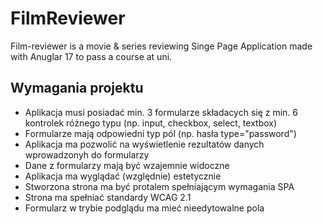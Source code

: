 # FilmReviewer

Film-reviewer is a movie & series reviewing Singe Page Application made with Anuglar 17 to pass a course at uni.

## Wymagania projektu

- Aplikacja musi posiadać min. 3 formularze składacych się z min. 6 kontrolek różnego typu (np. input, checkbox, select, textbox)
- Formularze mają odpowiedni typ pól (np. hasła type="password")
- Aplikacja ma pozwolić na wyświetlenie rezultatów danych wprowadzonyh do formularzy
- Dane z formularzy mają być wzajemnie widoczne
- Aplikacja ma wyglądać (względnie) estetycznie
- Stworzona strona ma być protalem spełniającym wymagania SPA
- Strona ma spełniać standardy WCAG 2.1
- Formularz w trybie podglądu ma mieć nieedytowalne pola
